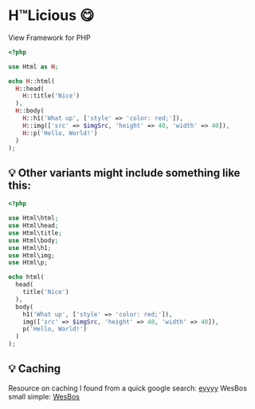 # H™Licious 😋
View Framework for PHP

```php
<?php

use Html as H;

echo H::html(
  H::head(
    H::title('Nice')
  ),
  H::body(
    H::h1('What up', ['style' => 'color: red;']),
    H::img(['src' => $imgSrc, 'height' => 40, 'width' => 40]),
    H::p('Hello, World!')
  )
);
```

## 💡 Other variants might include something like this:

```php
<?php

use Html\html;
use Html\head;
use Html\title;
use Html\body;
use Html\h1;
use Html\img;
use Html\p;

echo html(
  head(
    title('Nice')
  ),
  body(
    h1('What up', ['style' => 'color: red;']),
    img(['src' => $imgSrc, 'height' => 40, 'width' => 40]),
    p('Hello, World!')
  )
);
```

## 💡 Caching

Resource on caching I found from a quick google search: [eyyyy](https://catswhocode.com/phpcache/)
WesBos small simple: [WesBos](https://wesbos.com/simple-php-page-caching-technique/)
